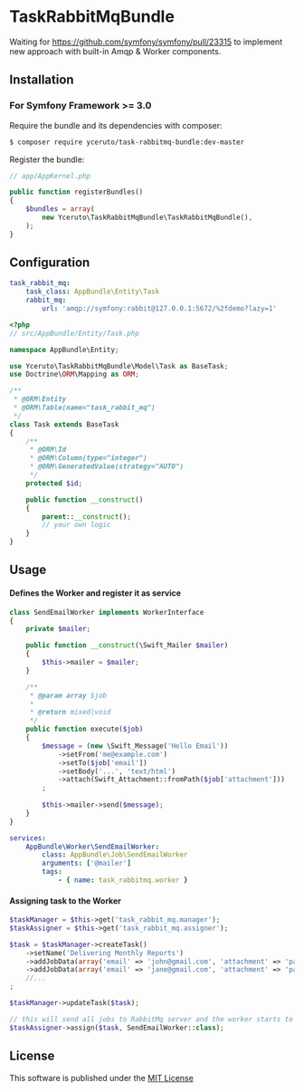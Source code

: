 # TaskRabbitMqBundle #

Waiting for https://github.com/symfony/symfony/pull/23315 to implement new approach with built-in Amqp & Worker components.

## Installation ##

### For Symfony Framework >= 3.0 ###

Require the bundle and its dependencies with composer:

```bash
$ composer require yceruto/task-rabbitmq-bundle:dev-master
```

Register the bundle:

```php
// app/AppKernel.php

public function registerBundles()
{
    $bundles = array(
        new Yceruto\TaskRabbitMqBundle\TaskRabbitMqBundle(),
    );
}
```

## Configuration

```yaml
task_rabbit_mq:
    task_class: AppBundle\Entity\Task
    rabbit_mq:
        url: 'amqp://symfony:rabbit@127.0.0.1:5672/%2fdemo?lazy=1'
```

```php
<?php
// src/AppBundle/Entity/Task.php

namespace AppBundle\Entity;

use Yceruto\TaskRabbitMqBundle\Model\Task as BaseTask;
use Doctrine\ORM\Mapping as ORM;

/**
 * @ORM\Entity
 * @ORM\Table(name="task_rabbit_mq")
 */
class Task extends BaseTask
{
    /**
     * @ORM\Id
     * @ORM\Column(type="integer")
     * @ORM\GeneratedValue(strategy="AUTO")
     */
    protected $id;

    public function __construct()
    {
        parent::__construct();
        // your own logic
    }
}
```

## Usage ##

#### Defines the Worker and register it as service 

```php
class SendEmailWorker implements WorkerInterface
{
    private $mailer;

    public function __construct(\Swift_Mailer $mailer) 
    {
        $this->mailer = $mailer;
    }

    /**
     * @param array $job
     *
     * @return mixed|void
     */
    public function execute($job)
    {
        $message = (new \Swift_Message('Hello Email'))
            ->setFrom('me@example.com')
            ->setTo($job['email'])
            ->setBody('...', 'text/html')
            ->attach(Swift_Attachment::fromPath($job['attachment']))
        ;
        
        $this->mailer->send($message);
    }
}
```

```yaml
services:
    AppBundle\Worker\SendEmailWorker:
        class: AppBundle\Job\SendEmailWorker
        arguments: ['@mailer']
        tags:
            - { name: task_rabbitmq.worker }
```

#### Assigning task to the Worker

```php
$taskManager = $this->get('task_rabbit_mq.manager');
$taskAssigner = $this->get('task_rabbit_mq.assigner');

$task = $taskManager->createTask()
    ->setName('Delivering Monthly Reports')
    ->addJobData(array('email' => 'john@gmail.com', 'attachment' => 'path/to/report.pdf'))
    ->addJobData(array('email' => 'jane@gmail.com', 'attachment' => 'path/to/statements.docx'))
    //...
;

$taskManager->updateTask($task);

// this will send all jobs to RabbitMq server and the worker starts to execute each job.
$taskAssigner->assign($task, SendEmailWorker::class);
```

## License ##

This software is published under the [MIT License](LICENSE)

